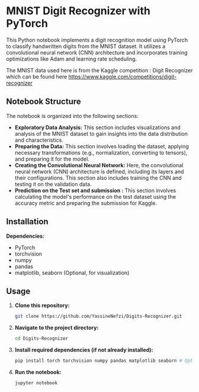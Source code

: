 # MNIST Digit Recognizer with PyTorch

This Python notebook implements a digit recognition model using PyTorch to classify handwritten digits from the MNIST dataset. It utilizes a convolutional neural network (CNN) architecture and incorporates training optimizations like Adam and learning rate scheduling.

The MNIST data used here is from the Kaggle competition : Digit Recognizer which can be found here https://www.kaggle.com/competitions/digit-recognizer

## Notebook Structure

The notebook is organized into the following sections:

* **Exploratory Data Analysis:** This section includes visualizations and analysis of the MNIST dataset to gain insights into the data distribution and characteristics.
* **Preparing the Data:**  This section involves loading the dataset, applying necessary transformations (e.g., normalization, converting to tensors), and preparing it for the model.
* **Creating the Convolutional Neural Network:** Here, the convolutional neural network (CNN) architecture is defined, including its layers and their configurations. This section also includes training the CNN and testing it on the validation data.
* **Prediction on the Test set and submission :** This section involves calculating the model's performance on the test dataset using the accuracy metric and preparing the submission for Kaggle.


## Installation

**Dependencies:**

- PyTorch
- torchvision
- numpy
- pandas
- matplotlib, seaborn (Optional, for visualization)   

## Usage

1. **Clone this repository:**

   ```bash
   git clone https://github.com/YassineNefzi/Digits-Recognizer.git

2. **Navigate to the project directory:**
   ```bash
   cd Digits-Recognizer

3. **Install required dependencies (if not already installed):**
   ```bash
   pip install torch torchvision numpy pandas matplotlib seaborn # Optional

4. **Run the notebook:**
   ```bash
   jupyter notebook
